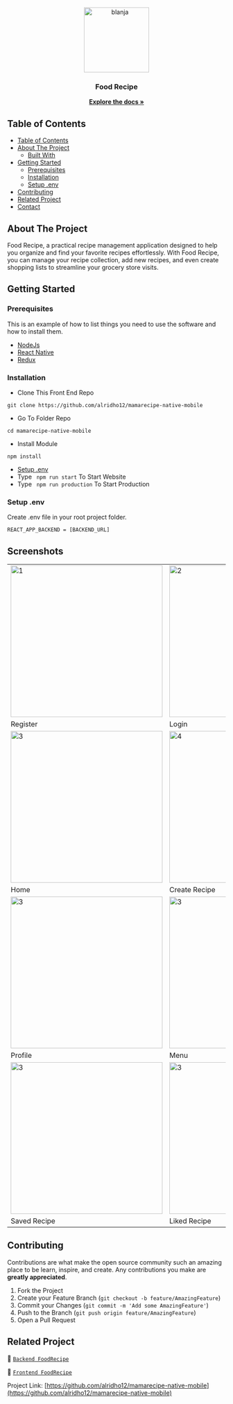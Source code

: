 <br />
<p align="center">
  <div align="center">
    <img height="150" src="https://cdn.discordapp.com/attachments/1103167854657929345/1149392352457269298/removebg-preview.png" alt="blanja" border="0"/>
  </div>
  <h3 align="center">Food Recipe</h3>
  <p align="center">
    <a href="https://github.com/alridho12/mamarecipe-native-mobile"><strong>Explore the docs »</strong></a>
    <br />
  </p>
</p>

## Table of Contents

- [Table of Contents](#table-of-contents)
- [About The Project](#about-the-project)
  - [Built With](#built-with)
- [Getting Started](#getting-started)
  - [Prerequisites](#prerequisites)
  - [Installation](#installation)
  - [Setup .env](#setup-env)
- [Contributing](#contributing)
- [Related Project](#related-project)
- [Contact](#contact)

<!-- ABOUT THE PROJECT -->

## About The Project

Food Recipe, a practical recipe management application designed to help you organize and find your favorite recipes effortlessly. With Food Recipe, you can manage your recipe collection, add new recipes, and even create shopping lists to streamline your grocery store visits.

<!-- GETTING STARTED -->

## Getting Started

### Prerequisites

This is an example of how to list things you need to use the software and how to install them.

- [NodeJs](https://nodejs.org/en/download/)
- [React Native](https://reactnative.dev/)
- [Redux](https://redux.js.org/)

### Installation

- Clone This Front End Repo

```
git clone https://github.com/alridho12/mamarecipe-native-mobile
```

- Go To Folder Repo

```
cd mamarecipe-native-mobile
```

- Install Module

```
npm install
```

- <a href="#setup-env">Setup .env</a>
- Type ` npm run start` To Start Website
- Type ` npm run production` To Start Production

### Setup .env

Create .env file in your root project folder.

```
REACT_APP_BACKEND = [BACKEND_URL]
```

<!-- ROADMAP -->

## Screenshots

<table>
 <tr>
    <td><img width="350px" src="https://cdn.discordapp.com/attachments/1133070686869524531/1155854636805267516/WhatsApp_Image_2023-09-19_at_06.56.53.jpeg"  border="0" border="0" alt="1" /></td>
    <td> <img width="350px" src="https://cdn.discordapp.com/attachments/1133070686869524531/1155854636499087360/WhatsApp_Image_2023-09-19_at_06.57.36.jpeg" \ border="0"  border="0"  border="0"  alt="2" /></td>
  </tr>
   <tr>
    <td>Register</td>
    <td>Login</td>
  </tr>

  <tr>
    <td><img width="350px" src="https://cdn.discordapp.com/attachments/1133070686869524531/1155854635836375090/WhatsApp_Image_2023-09-19_at_06.58.07.jpeg"  border="0" border="0" alt="3" /> </td>
    <td><img width="350px" src="https://cdn.discordapp.com/attachments/1133070686869524531/1155854634930405467/WhatsApp_Image_2023-09-19_at_07.01.15.jpeg"  border="0" border="0" alt="4" /></td>

  </tr>
   <tr>
    <td>Home</td>
    <td>Create Recipe</td>
  </tr>
  <tr>
    <td><img width="350px" src="https://cdn.discordapp.com/attachments/1133070686869524531/1155854635265962014/WhatsApp_Image_2023-09-19_at_06.58.49.jpeg"  border="0" border="0" alt="3" /> </td>
    <td><img width="350px" src="https://cdn.discordapp.com/attachments/1133070686869524531/1155854635546976326/WhatsApp_Image_2023-09-19_at_06.59.59.jpeg"  border="0" border="0" alt="3" /> </td>

  </tr>
   <tr>
    <td>Profile</td>
    <td>Menu</td>
  </tr>

   <tr>
    <td><img width="350px" src="https://cdn.discordapp.com/attachments/1133070686869524531/1156032810918891520/image.png?ex=65137ef4&is=65122d74&hm=7ae28d8f81f432c2dc79e6e4af249d175a6630b3b30197d389b4ab31449834ef&"  border="0" border="0" alt="3" /> </td>
    <td><img width="350px" src="https://cdn.discordapp.com/attachments/1133070686869524531/1156032984269463682/image.png?ex=65137f1d&is=65122d9d&hm=31c3afe1253b7cb3c56090b9b5c7c8aff423566d72dd1c1d0ae448083f5d12c5&"  border="0" border="0" alt="3" /> </td>

  </tr>
   <tr>
    <td>Saved Recipe</td>
    <td>Liked Recipe</td>
  </tr>
</table>

## Contributing

Contributions are what make the open source community such an amazing place to be learn, inspire, and create. Any contributions you make are **greatly appreciated**.

1. Fork the Project
2. Create your Feature Branch (`git checkout -b feature/AmazingFeature`)
3. Commit your Changes (`git commit -m 'Add some AmazingFeature'`)
4. Push to the Branch (`git push origin feature/AmazingFeature`)
5. Open a Pull Request

## Related Project

:rocket: [`Backend FoodRecipe`](https://github.com/alridho12/mamarecipe-backend-mobile)

:rocket: [`Frontend FoodRecipe`](https://github.com/alridho12/mamarecipe-native-mobile)

Project Link: [https://github.com/alridho12/mamarecipe-native-mobile](https://github.com/alridho12/mamarecipe-native-mobile)
